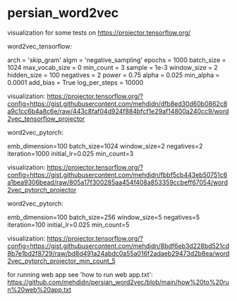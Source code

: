 # persian_word2vec
 
visualization for some tests on https://projector.tensorflow.org/

word2vec_tensorflow:

arch = 'skip_gram'
algm = 'negative_sampling'
epochs = 1000
batch_size = 1024
max_vocab_size = 0
min_count = 3
sample = 1e-3
window_size = 2
hidden_size = 100
negatives = 2
power = 0.75
alpha = 0.025
min_alpha = 0.0001
add_bias = True
log_per_steps = 10000

visualization:
https://projector.tensorflow.org/?config=https://gist.githubusercontent.com/mehdidn/dfb8ed30d60b0862c8a9c1cc6b4a8c6e/raw/443c8faf04d924f884bfcf1e29af14800a240cc9/word2vec_tensorflow_projector

word2vec_pytorch:

emb_dimension=100
batch_size=1024
window_size=2
negatives=2
iteration=1000
initial_lr=0.025
min_count=3

visualization:
https://projector.tensorflow.org/?config=https://gist.githubusercontent.com/mehdidn/fbbf5cb443eb50751c6a1bea9306bead/raw/805a17f300285aa454f408a853359ccbeff67054/word2vec_pytorch_projector

word2vec_pytorch:

emb_dimension=100
batch_size=256
window_size=5
negatives=5
iteration=100
initial_lr=0.025
min_count=5

visualization:
https://projector.tensorflow.org/?config=https://gist.githubusercontent.com/mehdidn/8bdf6eb3d228bd521cd8b7e1bd2f8729/raw/bd8d491a24abdc0a55a016f2adaeb29473d2b8ea/word2vec_pytorch_projector_min_count_5

for running web app see 'how to run web app.txt':
https://github.com/mehdidn/persian_word2vec/blob/main/how%20to%20run%20web%20app.txt
